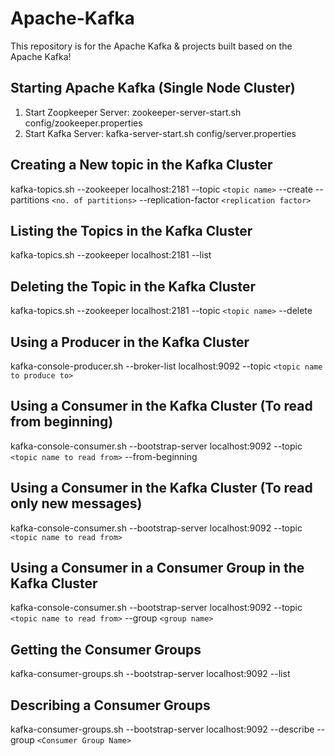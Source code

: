 # Apache-Kafka
This repository is for the Apache Kafka &amp; projects built based on the Apache Kafka!

## Starting Apache Kafka (Single Node Cluster)

1. Start Zoopkeeper Server:  zookeeper-server-start.sh config/zookeeper.properties
2. Start Kafka Server: kafka-server-start.sh config/server.properties

## Creating a New topic in the Kafka Cluster
kafka-topics.sh --zookeeper localhost:2181 --topic `<topic name>` --create --partitions `<no. of partitions>` --replication-factor `<replication factor>`
  
## Listing the Topics in the Kafka Cluster
kafka-topics.sh --zookeeper localhost:2181 --list
  
## Deleting the Topic in the Kafka Cluster
kafka-topics.sh --zookeeper localhost:2181 --topic `<topic name>` --delete
  

## Using a Producer in the Kafka Cluster
kafka-console-producer.sh --broker-list localhost:9092 --topic `<topic name to produce to>`

## Using a Consumer in the Kafka Cluster (To read from beginning)
kafka-console-consumer.sh --bootstrap-server localhost:9092 --topic `<topic name to read from>` --from-beginning

## Using a Consumer in the Kafka Cluster (To read only new messages)
kafka-console-consumer.sh --bootstrap-server localhost:9092 --topic `<topic name to read from>`

## Using a Consumer in a Consumer Group in the Kafka Cluster 
kafka-console-consumer.sh --bootstrap-server localhost:9092 --topic `<topic name to read from>` --group `<group name>`

## Getting the Consumer Groups
kafka-consumer-groups.sh --bootstrap-server localhost:9092 --list

## Describing a Consumer Groups
kafka-consumer-groups.sh --bootstrap-server localhost:9092 --describe --group `<Consumer Group Name>`
